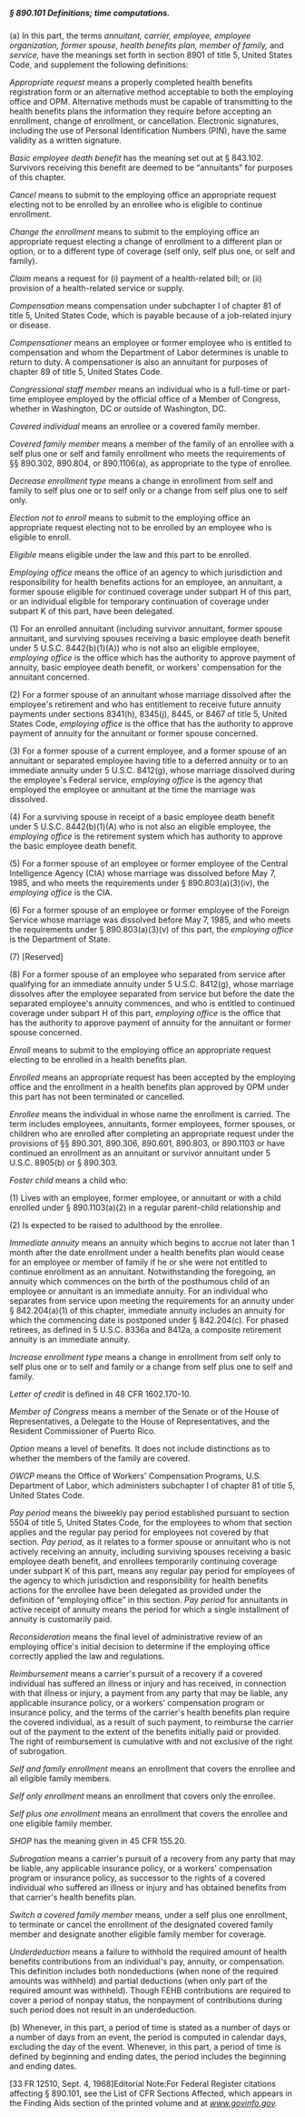 ##### § 890.101 Definitions; time computations. #####

(a) In this part, the terms *annuitant, carrier, employee, employee organization, former spouse, health benefits plan, member of family,* and *service,* have the meanings set forth in section 8901 of title 5, United States Code, and supplement the following definitions:

*Appropriate request* means a properly completed health benefits registration form or an alternative method acceptable to both the employing office and OPM. Alternative methods must be capable of transmitting to the health benefits plans the information they require before accepting an enrollment, change of enrollment, or cancellation. Electronic signatures, including the use of Personal Identification Numbers (PIN), have the same validity as a written signature.

*Basic employee death benefit* has the meaning set out at § 843.102. Survivors receiving this benefit are deemed to be “annuitants” for purposes of this chapter.

*Cancel* means to submit to the employing office an appropriate request electing not to be enrolled by an enrollee who is eligible to continue enrollment.

*Change the enrollment* means to submit to the employing office an appropriate request electing a change of enrollment to a different plan or option, or to a different type of coverage (self only, self plus one, or self and family).

*Claim* means a request for (i) payment of a health-related bill; or (ii) provision of a health-related service or supply.

*Compensation* means compensation under subchapter I of chapter 81 of title 5, United States Code, which is payable because of a job-related injury or disease.

*Compensationer* means an employee or former employee who is entitled to compensation and whom the Department of Labor determines is unable to return to duty. A compensationer is also an annuitant for purposes of chapter 89 of title 5, United States Code.

*Congressional staff member* means an individual who is a full-time or part-time employee employed by the official office of a Member of Congress, whether in Washington, DC or outside of Washington, DC.

*Covered individual* means an enrollee or a covered family member.

*Covered family member* means a member of the family of an enrollee with a self plus one or self and family enrollment who meets the requirements of §§ 890.302, 890.804, or 890.1106(a), as appropriate to the type of enrollee.

*Decrease enrollment type* means a change in enrollment from self and family to self plus one or to self only or a change from self plus one to self only.

*Election not to enroll* means to submit to the employing office an appropriate request electing not to be enrolled by an employee who is eligible to enroll.

*Eligible* means eligible under the law and this part to be enrolled.

*Employing office* means the office of an agency to which jurisdiction and responsibility for health benefits actions for an employee, an annuitant, a former spouse eligible for continued coverage under subpart H of this part, or an individual eligible for temporary continuation of coverage under subpart K of this part, have been delegated.

(1) For an enrolled annuitant (including survivor annuitant, former spouse annuitant, and surviving spouses receiving a basic employee death benefit under 5 U.S.C. 8442(b)(1)(A)) who is not also an eligible employee, *employing office* is the office which has the authority to approve payment of annuity, basic employee death benefit, or workers' compensation for the annuitant concerned.

(2) For a former spouse of an annuitant whose marriage dissolved after the employee's retirement and who has entitlement to receive future annuity payments under sections 8341(h), 8345(j), 8445, or 8467 of title 5, United States Code, *employing office* is the office that has the authority to approve payment of annuity for the annuitant or former spouse concerned.

(3) For a former spouse of a current employee, and a former spouse of an annuitant or separated employee having title to a deferred annuity or to an immediate annuity under 5 U.S.C. 8412(g), whose marriage dissolved during the employee's Federal service, *employing office* is the agency that employed the employee or annuitant at the time the marriage was dissolved.

(4) For a surviving spouse in receipt of a basic employee death benefit under 5 U.S.C. 8442(b)(1)(A) who is not also an eligible employee, the *employing office* is the retirement system which has authority to approve the basic employee death benefit.

(5) For a former spouse of an employee or former employee of the Central Intelligence Agency (CIA) whose marriage was dissolved before May 7, 1985, and who meets the requirements under § 890.803(a)(3)(iv), the *employing office* is the CIA.

(6) For a former spouse of an employee or former employee of the Foreign Service whose marriage was dissolved before May 7, 1985, and who meets the requirements under § 890.803(a)(3)(v) of this part, the *employing office* is the Department of State.

(7) [Reserved]

(8) For a former spouse of an employee who separated from service after qualifying for an immediate annuity under 5 U.S.C. 8412(g), whose marriage dissolves after the employee separated from service but before the date the separated employee's annuity commences, and who is entitled to continued coverage under subpart H of this part, *employing office* is the office that has the authority to approve payment of annuity for the annuitant or former spouse concerned.

*Enroll* means to submit to the employing office an appropriate request electing to be enrolled in a health benefits plan.

*Enrolled* means an appropriate request has been accepted by the employing office and the enrollment in a health benefits plan approved by OPM under this part has not been terminated or cancelled.

*Enrollee* means the individual in whose name the enrollment is carried. The term includes employees, annuitants, former employees, former spouses, or children who are enrolled after completing an appropriate request under the provisions of §§ 890.301, 890.306, 890.601, 890.803, or 890.1103 or have continued an enrollment as an annuitant or survivor annuitant under 5 U.S.C. 8905(b) or § 890.303.

*Foster child* means a child who:

(1) Lives with an employee, former employee, or annuitant or with a child enrolled under § 890.1103(a)(2) in a regular parent-child relationship and

(2) Is expected to be raised to adulthood by the enrollee.

*Immediate annuity* means an annuity which begins to accrue not later than 1 month after the date enrollment under a health benefits plan would cease for an employee or member of family if he or she were not entitled to continue enrollment as an annuitant. Notwithstanding the foregoing, an annuity which commences on the birth of the posthumous child of an employee or annuitant is an immediate annuity. For an individual who separates from service upon meeting the requirements for an annuity under § 842.204(a)(1) of this chapter, immediate annuity includes an annuity for which the commencing date is postponed under § 842.204(c). For phased retirees, as defined in 5 U.S.C. 8336a and 8412a, a composite retirement annuity is an immediate annuity.

*Increase enrollment type* means a change in enrollment from self only to self plus one or to self and family or a change from self plus one to self and family.

*Letter of credit* is defined in 48 CFR 1602.170-10.

*Member of Congress* means a member of the Senate or of the House of Representatives, a Delegate to the House of Representatives, and the Resident Commissioner of Puerto Rico.

*Option* means a level of benefits. It does not include distinctions as to whether the members of the family are covered.

*OWCP* means the Office of Workers' Compensation Programs, U.S. Department of Labor, which administers subchapter I of chapter 81 of title 5, United States Code.

*Pay period* means the biweekly pay period established pursuant to section 5504 of title 5, United States Code, for the employees to whom that section applies and the regular pay period for employees not covered by that section. *Pay period,* as it relates to a former spouse or annuitant who is not actively receiving an annuity, including surviving spouses receiving a basic employee death benefit, and enrollees temporarily continuing coverage under subpart K of this part, means any regular pay period for employees of the agency to which jurisdiction and responsibility for health benefits actions for the enrollee have been delegated as provided under the definition of “employing office” in this section. *Pay period* for annuitants in active receipt of annuity means the period for which a single installment of annuity is customarily paid.

*Reconsideration* means the final level of administrative review of an employing office's initial decision to determine if the employing office correctly applied the law and regulations.

*Reimbursement* means a carrier's pursuit of a recovery if a covered individual has suffered an illness or injury and has received, in connection with that illness or injury, a payment from any party that may be liable, any applicable insurance policy, or a workers' compensation program or insurance policy, and the terms of the carrier's health benefits plan require the covered individual, as a result of such payment, to reimburse the carrier out of the payment to the extent of the benefits initially paid or provided. The right of reimbursement is cumulative with and not exclusive of the right of subrogation.

*Self and family enrollment* means an enrollment that covers the enrollee and all eligible family members.

*Self only enrollment* means an enrollment that covers only the enrollee.

*Self plus one enrollment* means an enrollment that covers the enrollee and one eligible family member.

*SHOP* has the meaning given in 45 CFR 155.20.

*Subrogation* means a carrier's pursuit of a recovery from any party that may be liable, any applicable insurance policy, or a workers' compensation program or insurance policy, as successor to the rights of a covered individual who suffered an illness or injury and has obtained benefits from that carrier's health benefits plan.

*Switch a covered family member* means, under a self plus one enrollment, to terminate or cancel the enrollment of the designated covered family member and designate another eligible family member for coverage.

*Underdeduction* means a failure to withhold the required amount of health benefits contributions from an individual's pay, annuity, or compensation. This definition includes both nondeductions (when none of the required amounts was withheld) and partial deductions (when only part of the required amount was withheld). Though FEHB contributions are required to cover a period of nonpay status, the nonpayment of contributions during such period does not result in an underdeduction.

(b) Whenever, in this part, a period of time is stated as a number of days or a number of days from an event, the period is computed in calendar days, excluding the day of the event. Whenever, in this part, a period of time is defined by beginning and ending dates, the period includes the beginning and ending dates.

[33 FR 12510, Sept. 4, 1968]Editorial Note:For Federal Register citations affecting § 890.101, see the List of CFR Sections Affected, which appears in the Finding Aids section of the printed volume and at *www.govinfo.gov.*